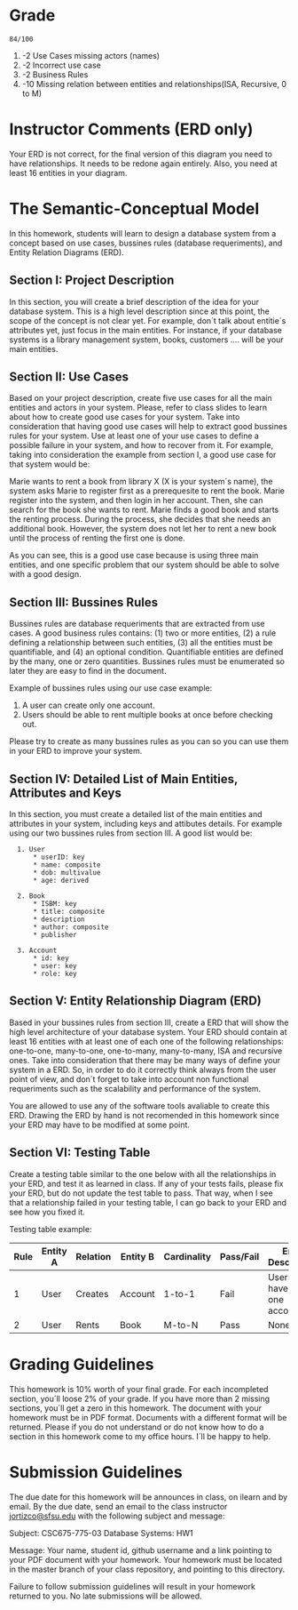 # Grade

```
84/100
```
1. -2 Use Cases missing actors (names)
2. -2 Incorrect use case
3. -2 Business Rules 
4. -10 Missing relation between entities and relationships(ISA, Recursive, 0 to M)

# Instructor Comments (ERD only)

Your ERD is not correct, for the final version of this diagram you need to have relationships. It needs to be redone again entirely. Also, you need at least 16 entities in your diagram. 


# The Semantic-Conceptual Model 

In this homework, students will learn to design a database system from a concept based on use cases, bussines rules (database requeriments), and Entity Relation Diagrams (ERD). 

## Section I: Project Description

In this section, you will create a brief description of the idea for your database system. This is a high level description since at this point, the scope of the concept is not clear yet. For example, don´t talk about entitie´s attributes yet, just focus in the main entities. For instance, if your database systems is a library management system, books, customers .... will be your main entities. 

## Section II: Use Cases 

Based on your project description, create five use cases for all the main entities and actors in your system. Please, refer to class slides to learn about how to create good use cases for your system. Take into consideration that having good use cases will help to extract good bussines rules for your system. Use at least one of your use cases to define a possible failure in your system, and how to recover from it. For example, taking into consideration the example from section I, a good use case for that system would be:

Marie wants to rent a book from library X (X is your system´s name), the system asks Marie to register first as a prerequesite to rent the book. Marie register into the system, and then login in her account. Then, she can search for the book she wants to rent. Marie finds a good book and starts the renting process. During the process, she decides that she needs an additional book. However, the system does not let her to rent a new book until the process of renting the first one is done. 

As you can see, this is a good use case because is using three main entities, and one specific problem that our system should be able to solve with a good design. 

## Section III: Bussines Rules 

Bussines rules are database requeriments that are extracted from use cases. A good business rules contains: (1) two or more entities, (2) a rule defining a relationship between such entities, (3) all the entities must be quantifiable, and (4) an optional condition. Quantifiable entities are defined by the many, one or zero quantities. Bussines rules must be enumerated so later they are easy to find in the document. 

Example of bussines rules using our use case example: 

1. A user can create only one account. 
2. Users should be able to rent multiple books at once before checking out. 

Please try to create as many bussines rules as you can so you can use them in your ERD to improve your system. 

## Section IV: Detailed List of Main Entities, Attributes and Keys 

In this section, you must create a detailed list of the main entities and attributes in your system, including keys and attibutes details. For example using our two bussines rules from section III. A good list would be:

      1. User
          * userID: key 
          * name: composite 
          * dob: multivalue 
          * age: derived
          
      2. Book
          * ISBM: key 
          * title: composite 
          * description 
          * author: composite 
          * publisher 

      3. Account 
          * id: key 
          * user: key 
          * role: key 
      
## Section V: Entity Relationship Diagram (ERD) 

Based in your bussines rules from section III, create a ERD that will show the high level architecture of your database system. Your ERD should contain at least 16 entities with at least one of each one of the following relationships: one-to-one, many-to-one, one-to-many, many-to-many, ISA and recursive ones. Take into consideration that there may be many ways of define your system in a ERD. So, in order to do it correctly think always from the user point of view, and don´t forget to take into account non functional requeriments such as  the scalability and performance of the system.  

You are allowed to use any of the software tools avaliable to create this ERD. Drawing the ERD by hand is not recomended in this homework since your ERD may have to be modified at some point. 

## Section VI: Testing Table 

Create a testing table similar to the one below with all the relationships in your ERD, and test it as learned in class. If any of your tests fails, please fix your ERD, but do not update the test table to pass. That way, when I see that a relationship failed in your testing table, I can go back to your ERD and see how you fixed it. 

Testing table example:

| Rule | Entity A  |  Relation |  Entity B | Cardinality  | Pass/Fail  |           Error Description               |  
|------|-----------|-----------|-----------|--------------|------------|-------------------------------------------|
|  1   |   User    |  Creates  |  Account  |    1-to-1    |    Fail    |  Users must have only one account         | 
|  2   |   User    |  Rents    |  Book     |    M-to-N    |    Pass    |                None                       |



# Grading Guidelines

This homework is 10% worth of your final grade. For each incompleted section, you´ll loose 2% of your grade. If you have more than 2 missing sections, you´ll get a zero in this homework. The document with your homework must be in PDF format. Documents with a different format will be returned. Please if you do not understand or do not know how to do a section in this homework come to my office hours. I´ll be happy to help. 

# Submission Guidelines 

The due date for this homework will be announces in class, on ilearn and by email. By the due date, send an email to the class instructor jortizco@sfsu.edu with the following subject and message: 

Subject: CSC675-775-03 Database Systems: HW1

Message: Your name, student id, github username and a link pointing to your PDF document with your homework. Your homework must be located in the master branch of your class repository, and pointing to this directory. 

Failure to follow submission guidelines will result in your homework returned to you. No late submissions will be allowed. 










